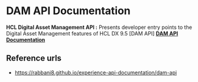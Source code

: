 # DAM API Documentation

**HCL Digital Asset Management API :** Presents developer entry points to the Digital Asset Management features of HCL DX 9.5 [DAM API]
[**DAM API Documentation**](https://rabbani8.github.io/experience-api-documentation/dam-api)

## Reference urls
* https://rabbani8.github.io/experience-api-documentation/dam-api